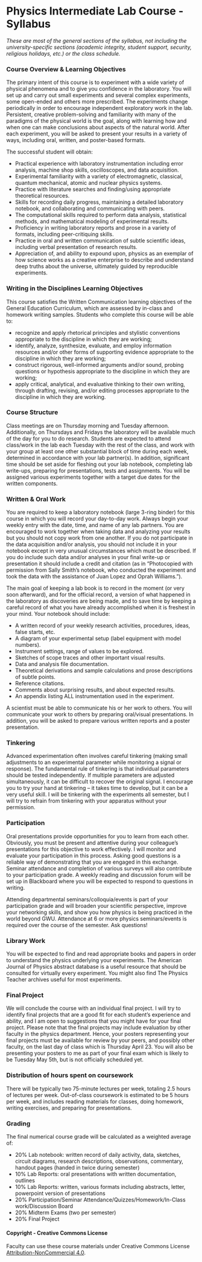 # Physics Intermediate Lab Course - Syllabus

_These are most of the general sections of the syllabus, not including the university-specific sections (academic integrity, student support, security, religious holidays, etc.) or the class schedule._


### Course Overview & Learning Objectives

The primary intent of this course is to experiment with a wide variety of physical phenomena and to give you confidence in the laboratory. You will set up and carry out small experiments and several complex experiments, some open-ended and others more prescribed. The experiments change periodically in order to encourage independent exploratory work in the lab. Persistent, creative problem-solving and familiarity with many of the paradigms of the physical world is the goal, along with learning how and when one can make conclusions about aspects of the natural world.  After each experiment, you will be asked to present your results in a variety of ways, including oral, written, and poster-based formats.

The successful student will obtain:
*	Practical experience with laboratory instrumentation including error analysis, machine shop skills, oscilloscopes, and data acquisition.
*	Experimental familiarity with a variety of electromagnetic, classical, quantum mechanical, atomic and nuclear physics systems.
*	Practice with literature searches and finding/using appropriate theoretical resources.
*	Skills for recording daily progress, maintaining a detailed laboratory notebook, and collaborating and communicating with peers.
*	The computational skills required to perform data analysis, statistical methods, and mathematical modeling of experimental results.
*	Proficiency in writing laboratory reports and prose in a variety of formats, including peer-critiquing skills.
*	Practice in oral and written communication of subtle scientific ideas, including verbal presentation of research results.
* Appreciation of, and ability to expound upon, physics as an exemplar of how science works as a creative enterprise to describe and understand deep truths about the universe, ultimately guided by reproducible experiments. 


### Writing in the Disciplines Learning Objectives

This course satisfies the Written Communication learning objectives of the General Education Curriculum, which are assessed by in-class and homework writing samples. Students who complete this course will be able to:
* recognize and apply rhetorical principles and stylistic conventions appropriate to the discipline in which they are working;
* identify, analyze, synthesize, evaluate, and employ information resources and/or other forms of supporting evidence appropriate to the discipline in which they are working;
* construct rigorous, well-informed arguments and/or sound, probing questions or hypothesis appropriate to the discipline in which they are working;
* apply critical, analytical, and evaluative thinking to their own writing, through drafting, revising, and/or editing processes appropriate to the discipline in which they are working.


### Course Structure

Class meetings are on Thursday morning and Tuesday afternoon. Additionally, on Thursdays and Fridays the laboratory will be available much of the day for you to do research. Students are expected to attend class/work in the lab each Tuesday with the rest of the class, and work with your group at least one other substantial block of time during each week, determined in accordance with your lab partner(s). In addition, significant time should be set aside for fleshing out your lab notebook, completing lab write-ups, preparing for presentations, tests and assignments. You will be assigned various experiments together with a target due dates for the written components.


### Written & Oral Work

You are required to keep a laboratory notebook (large 3-ring binder) for this course in which you will record your day-to-day work. Always begin your weekly entry with the date, time, and name of any lab partners. You are encouraged to work together when taking data and analyzing your results but you should not copy work from one another.  If you do not participate in the data acquisition and/or analysis, you should not include it in your notebook except in very unusual circumstances which must be described. If you do include such data and/or analyses in your final write-up or presentation it should include a credit and citation (as in “Photocopied with permission from Sally Smith’s notebook, who conducted the experiment and took the data with the assistance of Juan Lopez and Oprah Williams.”).

The main goal of keeping a lab book is to record in the moment (or very soon afterward), and for the official record, a version of what happened in the laboratory as discoveries are being made, and to save time by keeping a careful record of what you have already accomplished when it is freshest in your mind.  Your notebook should include:
*	A written record of your weekly research activities, procedures, ideas, false starts, etc.
*	A diagram of your experimental setup (label equipment with model numbers).
*	Instrument settings, range of values to be explored.
*	Sketches of scope traces and other important visual results.
*	Data and analysis file documentation.
*	Theoretical derivations and sample calculations and prose descriptions of subtle points.
*	Reference citations.
*	Comments about surprising results, and about expected results.
*	An appendix listing ALL instrumentation used in the experiment.

A scientist must be able to communicate his or her work to others.  You will communicate your work to others by preparing oral/visual presentations.  In addition, you will be asked to prepare various written reports and a poster presentation.

### Tinkering

Advanced experimentation often involves careful tinkering (making small adjustments to an experimental parameter while monitoring a signal or response).  The fundamental rule of tinkering is that individual parameters should be tested independently.  If multiple parameters are adjusted simultaneously, it can be difficult to recover the original signal.  I encourage you to try your hand at tinkering – it takes time to develop, but it can be a very useful skill.  I will be tinkering with the experiments all semester, but I will try to refrain from tinkering with your apparatus without your permission.


### Participation

Oral presentations provide opportunities for you to learn from each other.  Obviously, you must be present and attentive during your colleague’s presentations for this objective to work effectively.  I will monitor and evaluate your participation in this process.  Asking good questions is a reliable way of demonstrating that you are engaged in this exchange. Seminar attendance and completion of various surveys will also contribute to your participation grade. A weekly reading and discussion forum will be set up in Blackboard where you will be expected to respond to questions in writing. 

Attending departmental seminars/colloquia/events is part of your participation grade and will broaden your scientific perspective, improve your networking skills, and show you how physics is being practiced in the world beyond GWU.  Attendance at 6 or more physics seminars/events is required over the course of the semester. Ask questions!


### Library Work

You will be expected to find and read appropriate books and papers in order to understand the physics underlying your experiments.  The American Journal of Physics abstract database is a useful resource that should be consulted for virtually every experiment. You might also find The Physics Teacher archives useful for most experiments.


### Final Project

We will conclude the course with an individual final project.  I will try to identify final projects that are a good fit for each student’s experience and ability, and I am open to suggestions that you might have for your final project.  Please note that the final projects may include evaluation by other faculty in the physics department.  Hence, your posters representing your final projects must be available for review by your peers, and possibly other faculty, on the last day of class which is Thursday April 23. You will also be presenting your posters to me as part of your final exam which is likely to be Tuesday May 5th, but is not officially scheduled yet.


### Distribution of hours spent on coursework

There will be typically two 75-minute lectures per week, totaling 2.5 hours of lectures per week. Out-of-class coursework is estimated to be 5 hours per week, and includes reading materials for classes, doing homework, writing exercises, and preparing for presentations.


### Grading

The final numerical course grade will be calculated as a weighted average of:
* 20%	Lab notebook: written record of daily activity, data, sketches, circuit diagrams, research descriptions, observations, commentary, handout pages (handed in twice during semester)
* 10%	Lab Reports: oral presentations with written documentation, outlines
* 10%	Lab Reports: written, various formats including abstracts, letter, powerpoint version of presentations
* 20%	Participation/Seminar Attendance/Quizzes/Homework/In-Class work/Discussion Board
* 20%	Midterm Exams (two per semester)
* 20% Final Project


#### Copyright - Creative Commons License

Faculty can use these course materials under Creative Commons License [Attribution-NonCommercial 4.0](https://creativecommons.org/licenses/by-nc/4.0/).
